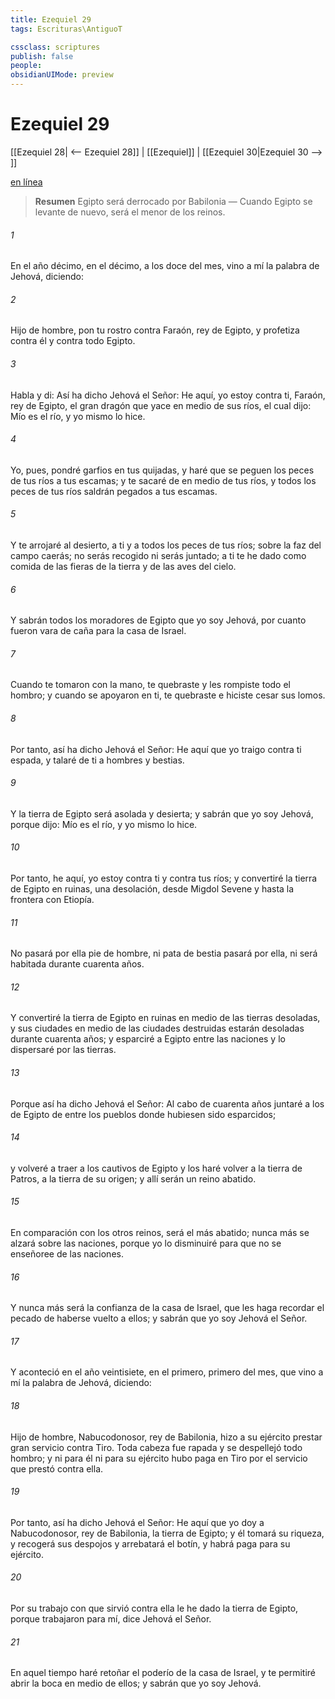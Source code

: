 ```yaml
---
title: Ezequiel 29
tags: Escrituras\AntiguoT

cssclass: scriptures
publish: false
people:
obsidianUIMode: preview
---
```


# Ezequiel 29
[[Ezequiel 28| <-- Ezequiel 28]] | [[Ezequiel]] | [[Ezequiel 30|Ezequiel 30 --> ]]

[en línea](https://churchofjesuschrist.org/study/scriptures/ot/ezek/29?lang=spa)

> __Resumen__
Egipto será derrocado por Babilonia — Cuando Egipto se levante de nuevo, será el menor de los reinos.

###### 1 
En el año décimo, en el  décimo, a los doce  del mes, vino a mí la palabra de Jehová, diciendo:

###### 2 
Hijo de hombre, pon tu rostro contra Faraón, rey de Egipto, y profetiza contra él y contra todo Egipto.

###### 3 
Habla y di: Así ha dicho Jehová el Señor: He aquí, yo estoy contra ti, Faraón, rey de Egipto, el gran dragón que yace en medio de sus ríos, el cual dijo: Mío es el río, y yo mismo lo hice.

###### 4 
Yo, pues, pondré garfios en tus quijadas, y haré que se peguen los peces de tus ríos a tus escamas; y te sacaré de en medio de tus ríos, y todos los peces de tus ríos saldrán pegados a tus escamas.

###### 5 
Y te arrojaré al desierto, a ti y a todos los peces de tus ríos; sobre la faz del campo caerás; no serás recogido ni serás juntado; a ti te he dado como comida de las fieras de la tierra y de las aves del cielo.

###### 6 
Y sabrán todos los moradores de Egipto que yo soy Jehová, por cuanto fueron vara de caña para la casa de Israel.

###### 7 
Cuando te tomaron con la mano, te quebraste y les rompiste todo el hombro; y cuando se apoyaron en ti, te quebraste e hiciste cesar sus lomos.

###### 8 
Por tanto, así ha dicho Jehová el Señor: He aquí que yo traigo contra ti espada, y talaré de ti a hombres y bestias.

###### 9 
Y la tierra de Egipto será asolada y desierta; y sabrán que yo soy Jehová, porque dijo: Mío es el río, y yo mismo lo hice.

###### 10 
Por tanto, he aquí, yo estoy contra ti y contra tus ríos; y convertiré la tierra de Egipto en ruinas, una desolación, desde Migdol  Sevene y hasta la frontera con Etiopía.

###### 11 
No pasará por ella pie de hombre, ni pata de bestia pasará por ella, ni será habitada durante cuarenta años.

###### 12 
Y convertiré la tierra de Egipto en ruinas en medio de las tierras desoladas, y sus ciudades en medio de las ciudades destruidas estarán desoladas durante cuarenta años; y esparciré a Egipto entre las naciones y lo dispersaré por las tierras.

###### 13 
Porque así ha dicho Jehová el Señor: Al cabo de cuarenta años juntaré a los de Egipto de entre los pueblos donde hubiesen sido esparcidos;

###### 14 
y volveré a traer a los cautivos de Egipto y los haré volver a la tierra de Patros, a la tierra de su origen; y allí serán un reino abatido.

###### 15 
En comparación con los otros reinos, será el más abatido; nunca más se alzará sobre las naciones, porque yo lo disminuiré para que no se enseñoree de las naciones.

###### 16 
Y nunca más será la confianza de la casa de Israel, que les haga recordar el pecado de haberse vuelto a ellos; y sabrán que yo soy Jehová el Señor.

###### 17 
Y aconteció en el año veintisiete, en el  primero,  primero del mes, que vino a mí la palabra de Jehová, diciendo:

###### 18 
Hijo de hombre, Nabucodonosor, rey de Babilonia, hizo a su ejército prestar gran servicio contra Tiro. Toda cabeza fue rapada y se despellejó todo hombro; y ni para él ni para su ejército hubo paga en Tiro por el servicio que prestó contra ella.

###### 19 
Por tanto, así ha dicho Jehová el Señor: He aquí que yo doy a Nabucodonosor, rey de Babilonia, la tierra de Egipto; y él tomará su riqueza, y recogerá sus despojos y arrebatará el botín, y habrá paga para su ejército.

###### 20 
Por su trabajo con que sirvió contra ella le he dado la tierra de Egipto, porque trabajaron para mí, dice Jehová el Señor.

###### 21 
En aquel tiempo haré retoñar el poderío de la casa de Israel, y te permitiré abrir la boca en medio de ellos; y sabrán que yo soy Jehová.

